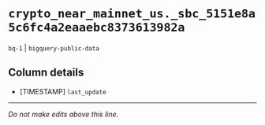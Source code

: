 # `crypto_near_mainnet_us._sbc_5151e8a5c6fc4a2eaaebc8373613982a`
`bq-1` | `bigquery-public-data`

## Column details
* [TIMESTAMP] `last_update`

-------------------------------------------------------------------------------
*Do not make edits above this line.*
